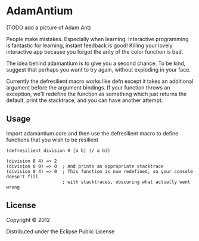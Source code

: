 # AdamAntium

(TODO add a picture of Adam Ant)

People make mistakes. Especially when learning. Interactive programming is fantastic for learning, instant feedback is good! Killing your lovely interactive app because you forgot the arity of the color function is bad.

The idea behind adamantium is to give you a second chance. To be kind, suggest that perhaps you want to try again, without exploding in your face.

Currently the defresilient macro works like defn except it takes an additional argument before the argument bindings. If your function throws an exception, we'll redefine the function as something which just returns the default, print the stacktrace, and you can have another attempt.

## Usage

Import adamantium.core and then use the defresilient macro to define functions that you wish to be resilient

	(defresilient division 0 [a b] (/ a b))
	
	(division 8 4) => 2
	(division 8 0) => 0  ; And prints an appropriate stacktrace
	(division 8 4) => 0  ; This function is now redefined, so your console doesn't fill 
	                     ; with stacktraces, obscuring what actually went wrong

## License

Copyright © 2012

Distributed under the Eclipse Public License
